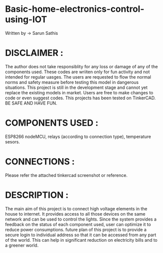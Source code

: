 # Basic-home-electronics-control-using-IOT

Written by -> Sarun Sathis

# DISCLAIMER :
The author does not take responsiblity for any loss or damage of any of the components used. These codes are wriiten only for fun activity and not intended for regular uasges. The users are requested to flow the normal norms and safety measure before testing this model in dangerous situations. This project is still in the development stage and cannot yet replace the existing models in market. Users are free to make changes to code or even suggest codes. This projects has been tested on TinkerCAD. BE SAFE AND HAVE FUN.

# COMPONENTS USED :
ESP8266 nodeMCU, relays (according to connection type), temperature sesors.

# CONNECTIONS :
Please refer the attached tinkercad screenshot or reference.

# DESCRIPTION :
The main aim of this project is to connect high voltage elements in the house to internet. It provides access to all those devices on the same network and can be used to control the lights. Since the system provides a feedback on the status of each component used, user can optimize it to reduce power consumptions. future plan of this project is to provide a secure login to individual address so that it can be accessed from any part of the world. This can help in significant reduction on electricity bills and to a greener world.



